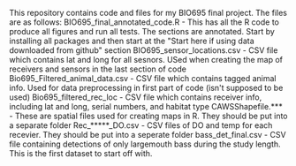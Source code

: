 This repository contains code and files for my BIO695 final project. The files are as follows:
BIO695_final_annotated_code.R - This has all the R code to produce all figures and run all tests. The sections are annotated. Start by installing all packages and then start at the "Start here if using data downloaded from github" section
BIO695_sensor_locations.csv - CSV file which contains lat and long for all sesnors. USed when creating the map of receivers and sensors in the last section of code
Bio695_Filtered_animal_data.csv - CSV file which contains tagged animal info. Used for data preprocessing in first part of code (isn't supposed to be used)
Bio695_filtered_rec_loc - CSV file which contains receiver info, including lat and long, serial numbers, and habitat type
CAWSShapefile.*** - These are spatial files used for creating maps in R. They should be put into a separate folder
Rec_*****_DO.csv - CSV files of DO and temp for each recevier. They should be put into a seperate folder
bass_det_final.csv - CSV file containing detections of only largemouth bass during the study length. This is the first dataset to start off with. 
